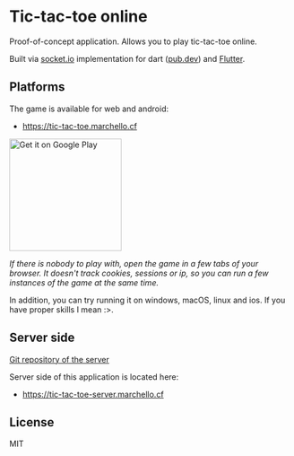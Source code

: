 # Tic-tac-toe online

Proof-of-concept application. Allows you to play tic-tac-toe online.

Built via [socket.io](https://socket.io) implementation for dart ([pub.dev](https://pub.dev/packages/socket_io)) and [Flutter](https://flutter.dev).



## Platforms

The game is available for web and android:
- https://tic-tac-toe.marchello.cf

<a href='https://play.google.com/store/apps/details?id=dev.marchello.tic_tac_toe&pcampaignid=pcampaignidMKT-Other-global-all-co-prtnr-py-PartBadge-Mar2515-1'><img alt='Get it on Google Play' src='https://play.google.com/intl/en_us/badges/static/images/badges/en_badge_web_generic.png' width="200"/></a>

_If there is nobody to play with, open the game in a few tabs of your browser. It doesn't track cookies, sessions or ip, so you can run a few instances of the game at the same time._

In addition, you can try running it on windows, macOS, linux and ios. If you have proper skills I mean :>.

## Server side
[Git repository of the server](https://github.com/marchellodev/server-tic-tac-toe)

Server side of this application is located here:
- https://tic-tac-toe-server.marchello.cf


## License
MIT